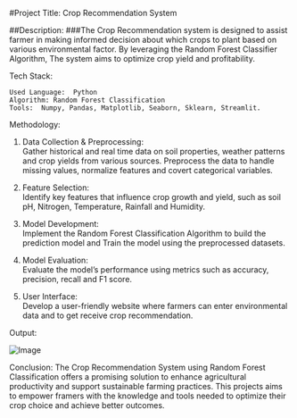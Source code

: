 #Project Title:   Crop Recommendation System

##Description:
	###The Crop Recommendation system is designed to assist farmer in making informed decision about which crops to plant based on various environmental factor.  By leveraging the Random Forest Classifier Algorithm,  The system aims to optimize crop yield and profitability.

Tech Stack:

	Used Language:  Python 
	Algorithm: Random Forest Classification
	Tools:  Numpy, Pandas, Matplotlib, Seaborn, Sklearn, Streamlit.

Methodology:
1)	Data Collection & Preprocessing:   
	Gather historical and real time data on soil properties, weather patterns and crop yields from various sources.
	Preprocess the data to handle missing values, normalize features and covert categorical variables.
2)	Feature Selection:  
	Identify key features that influence crop growth and yield, such as soil pH, Nitrogen, Temperature, Rainfall and Humidity.
3)	Model Development:  
	Implement the Random Forest Classification Algorithm to build the prediction model and Train the model using the preprocessed 		datasets.

4)	Model Evaluation:  
	Evaluate the model’s performance using metrics such as accuracy, precision, recall and F1 score.
5)	User Interface:  
   	Develop a user-friendly website where farmers can enter environmental data and to get receive crop recommendation. 

Output:

![Image](https://github.com/user-attachments/assets/0c628959-04bf-4c86-af84-acc78f360f20)

 
Conclusion:
	The Crop Recommendation System using Random Forest Classification offers a promising solution to enhance agricultural productivity and support sustainable farming practices. This projects aims to empower framers with the knowledge and tools needed to optimize their crop choice and achieve better outcomes.

